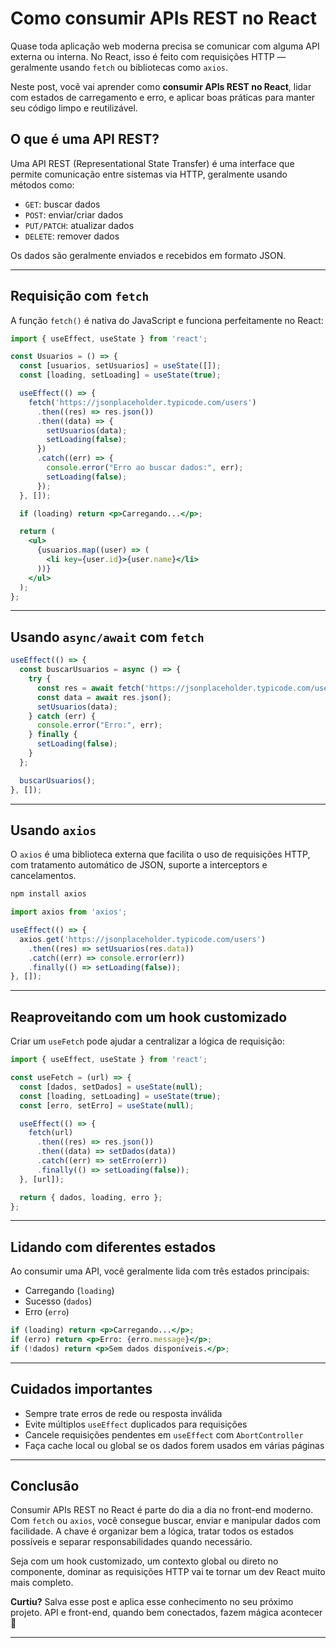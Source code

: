 # Como consumir APIs REST no React

Quase toda aplicação web moderna precisa se comunicar com alguma API externa ou interna. No React, isso é feito com requisições HTTP — geralmente usando `fetch` ou bibliotecas como `axios`.

Neste post, você vai aprender como **consumir APIs REST no React**, lidar com estados de carregamento e erro, e aplicar boas práticas para manter seu código limpo e reutilizável.

## O que é uma API REST?

Uma API REST (Representational State Transfer) é uma interface que permite comunicação entre sistemas via HTTP, geralmente usando métodos como:

- `GET`: buscar dados
- `POST`: enviar/criar dados
- `PUT/PATCH`: atualizar dados
- `DELETE`: remover dados

Os dados são geralmente enviados e recebidos em formato JSON.

---

## Requisição com `fetch`

A função `fetch()` é nativa do JavaScript e funciona perfeitamente no React:

```jsx
import { useEffect, useState } from 'react';

const Usuarios = () => {
  const [usuarios, setUsuarios] = useState([]);
  const [loading, setLoading] = useState(true);

  useEffect(() => {
    fetch('https://jsonplaceholder.typicode.com/users')
      .then((res) => res.json())
      .then((data) => {
        setUsuarios(data);
        setLoading(false);
      })
      .catch((err) => {
        console.error("Erro ao buscar dados:", err);
        setLoading(false);
      });
  }, []);

  if (loading) return <p>Carregando...</p>;

  return (
    <ul>
      {usuarios.map((user) => (
        <li key={user.id}>{user.name}</li>
      ))}
    </ul>
  );
};
````

---

## Usando `async/await` com `fetch`

```jsx
useEffect(() => {
  const buscarUsuarios = async () => {
    try {
      const res = await fetch('https://jsonplaceholder.typicode.com/users');
      const data = await res.json();
      setUsuarios(data);
    } catch (err) {
      console.error("Erro:", err);
    } finally {
      setLoading(false);
    }
  };

  buscarUsuarios();
}, []);
```

---

## Usando `axios`

O `axios` é uma biblioteca externa que facilita o uso de requisições HTTP, com tratamento automático de JSON, suporte a interceptors e cancelamentos.

```bash
npm install axios
```

```jsx
import axios from 'axios';

useEffect(() => {
  axios.get('https://jsonplaceholder.typicode.com/users')
    .then((res) => setUsuarios(res.data))
    .catch((err) => console.error(err))
    .finally(() => setLoading(false));
}, []);
```

---

## Reaproveitando com um hook customizado

Criar um `useFetch` pode ajudar a centralizar a lógica de requisição:

```jsx
import { useEffect, useState } from 'react';

const useFetch = (url) => {
  const [dados, setDados] = useState(null);
  const [loading, setLoading] = useState(true);
  const [erro, setErro] = useState(null);

  useEffect(() => {
    fetch(url)
      .then((res) => res.json())
      .then((data) => setDados(data))
      .catch((err) => setErro(err))
      .finally(() => setLoading(false));
  }, [url]);

  return { dados, loading, erro };
};
```

---

## Lidando com diferentes estados

Ao consumir uma API, você geralmente lida com três estados principais:

* Carregando (`loading`)
* Sucesso (`dados`)
* Erro (`erro`)

```jsx
if (loading) return <p>Carregando...</p>;
if (erro) return <p>Erro: {erro.message}</p>;
if (!dados) return <p>Sem dados disponíveis.</p>;
```

---

## Cuidados importantes

* Sempre trate erros de rede ou resposta inválida
* Evite múltiplos `useEffect` duplicados para requisições
* Cancele requisições pendentes em `useEffect` com `AbortController`
* Faça cache local ou global se os dados forem usados em várias páginas

---

## Conclusão

Consumir APIs REST no React é parte do dia a dia no front-end moderno. Com `fetch` ou `axios`, você consegue buscar, enviar e manipular dados com facilidade. A chave é organizar bem a lógica, tratar todos os estados possíveis e separar responsabilidades quando necessário.

Seja com um hook customizado, um contexto global ou direto no componente, dominar as requisições HTTP vai te tornar um dev React muito mais completo.

**Curtiu?** Salva esse post e aplica esse conhecimento no seu próximo projeto. API e front-end, quando bem conectados, fazem mágica acontecer 🚀

---
